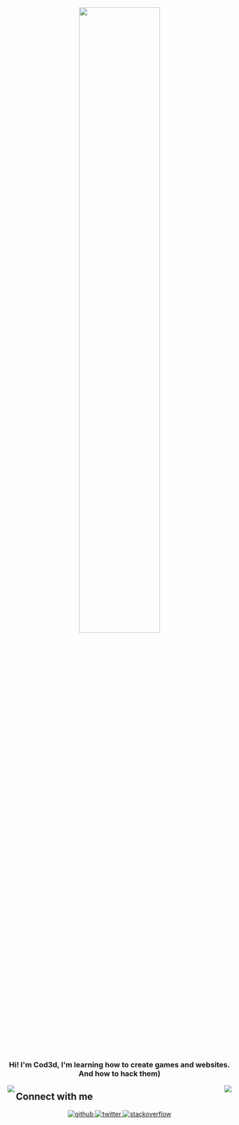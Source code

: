 <div align="center">
<img src="https://rishavanand.github.io/static/images/greetings.gif" align="center" style="width: 60%" />
</div>  
  

### <div align="center">Hi! I'm Cod3d, I'm learning how to create games and websites. And how to hack them)</div>  
  

<div align="center">
<img align="left" src="https://github-readme-stats.vercel.app/api?username=cod3ddot&show_icons=true&" />
<img align="right" src="https://github-readme-stats.vercel.app/api/top-langs/?username=anuraghazra&layout=compact" />
</div>  

## Connect with me  
<div align="center">
<a href="https://github.com/cod3ddot" target="_blank">
<img src=https://img.shields.io/badge/github-%2324292e.svg?&style=for-the-badge&logo=github&logoColor=white alt=github style="margin-bottom: 5px;" />
</a>
<a href="https://twitter.com/cod3d3" target="_blank">
<img src=https://img.shields.io/badge/twitter-%2300acee.svg?&style=for-the-badge&logo=twitter&logoColor=white alt=twitter style="margin-bottom: 5px;" />
</a>
<a href="https://stackoverflow.com/users/12943120" target="_blank">
<img src=https://img.shields.io/badge/stackoverflow-%23F28032.svg?&style=for-the-badge&logo=stackoverflow&logoColor=white alt=stackoverflow style="margin-bottom: 5px;" />
</a>  
</div>  
